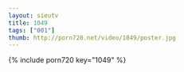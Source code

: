 ```yaml
--- 
layout: sieutv
title: 1049
tags: ["001"]
thumb: http://porn720.net/video/1049/poster.jpg
---
```

{% include porn720 key="1049" %} 
